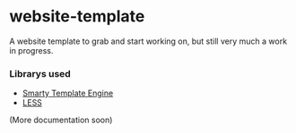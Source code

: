 website-template
=================
A website template to grab and start working on, but still very much a work in progress.
### Librarys used

 - [Smarty Template Engine](http://www.smarty.net)
 - [LESS](http://lesscss.org/)

(More documentation soon)
